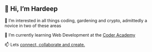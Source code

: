 ## 👋 Hi, I’m Hardeep

 👀 I’m interested in all things coding, gardening and crypto, admittedly a novice in two of these areas
 
 🌱 I’m currently learning Web Development at the [Coder Academy](https://www.coderacademy.edu.au/) 
 
 📫 Lets [connect, collaborate and create.](https://www.linkedin.com/feed/)

<!---
HardeepSinghAu/HardeepSinghAu is a ✨ special ✨ repository because its `README.md` (this file) appears on your GitHub profile.
You can click the Preview link to take a look at your changes.
--->
